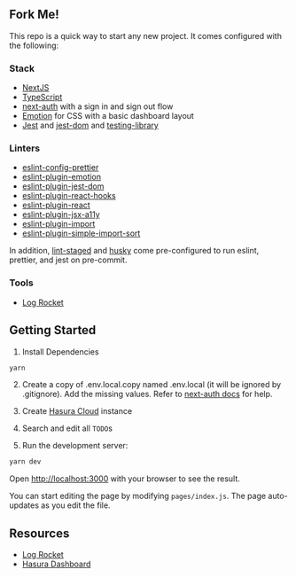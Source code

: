 ## Fork Me!
This repo is a quick way to start any new project.  It comes configured with the following:
### Stack
* [NextJS](https://nextjs.org/docs/getting-started)
* [TypeScript](https://www.typescriptlang.org/docs)
* [next-auth](https://next-auth.js.org/getting-started/example) with a sign in and sign out flow
* [Emotion](https://emotion.sh/docs/introduction) for CSS with a basic dashboard layout
* [Jest](https://jestjs.io/docs/en/getting-started) and [jest-dom](https://github.com/testing-library/jest-dom) and [testing-library](https://testing-library.com/docs/react-testing-library/example-intro)

### Linters
* [eslint-config-prettier](https://www.npmjs.com/package/eslint-config-prettier)
* [eslint-plugin-emotion](https://emotion.sh/docs/eslint-plugin-emotion)
* [eslint-plugin-jest-dom](https://github.com/testing-library/eslint-plugin-jest-dom)
* [eslint-plugin-react-hooks](https://www.npmjs.com/package/eslint-plugin-react-hooks)
* [eslint-plugin-react](https://www.npmjs.com/package/eslint-plugin-react)
* [eslint-plugin-jsx-a11y](https://www.npmjs.com/package/eslint-plugin-jsx-a11y)
* [eslint-plugin-import](https://github.com/benmosher/eslint-plugin-import/)
* [eslint-plugin-simple-import-sort](https://github.com/lydell/eslint-plugin-simple-import-sort)

In addition, [lint-staged](https://github.com/okonet/lint-staged) and [husky](https://www.npmjs.com/package/husky) come pre-configured to run eslint, prettier, and jest on pre-commit.

### Tools
* [Log Rocket](https://app.logrocket.com/)

## Getting Started

1. Install Dependencies
```bash
yarn
```

2. Create a copy of .env.local.copy named .env.local (it will be ignored by .gitignore). Add the missing values.  Refer to [next-auth docs](https://next-auth.js.org/providers/google) for help.

3. Create [Hasura Cloud](https://hasura.io/docs/1.0/graphql/cloud/getting-started/index.html#cloud-getting-started) instance

4. Search and edit all `TODO`s

5. Run the development server:

```bash
yarn dev
```

Open [http://localhost:3000](http://localhost:3000) with your browser to see the result.

You can start editing the page by modifying `pages/index.js`. The page auto-updates as you edit the file.

## Resources
* [Log Rocket](https://app.logrocket.com/mg0tep/scaffolding/)
* [Hasura Dashboard](https://cloud.hasura.io/projects)
